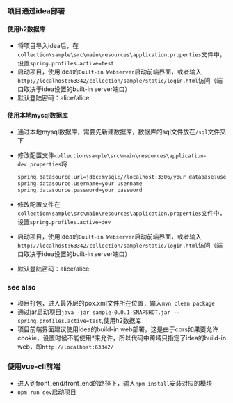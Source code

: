 ### 项目通过idea部署

#### 使用h2数据库

* 将项目导入idea后，在`collection\sample\src\main\resources\application.properties`文件中，设置`spring.profiles.active=test`
* 启动项目，使用idea的`Built-in Webserver`启动前端界面，或者输入`http://localhost:63342/collection/sample/static/login.html`访问（端口取决于idea设置的built-in server端口）
* 默认登陆密码：alice/alice

#### 使用本地mysql数据库

* 通过本地mysql数据库，需要先新建数据库，数据库的sql文件放在`/sql`文件夹下

* 修改配置文件`collection\sample\src\main\resources\application-dev.properties`将

  ```xml
  spring.datasource.url=jdbc:mysql://localhost:3306/your database?useUnicode=true&characterEncoding=utf-8&useSSL=false
  spring.datasource.username=your username
  spring.datasource.password=your password
  ```

* 修改配置文件在`collection\sample\src\main\resources\application.properties`文件中，设置`spring.profiles.active=dev`

* 启动项目，使用idea的`Built-in Webserver`启动前端界面，或者输入`http://localhost:63342/collection/sample/static/login.html`访问（端口取决于idea设置的built-in server端口）

* 默认登陆密码：alice/alice

### see also

* 项目打包，进入最外层的pox.xml文件所在位置，输入`mvn clean package`
* 通过jar启动项目`java -jar sample-0.0.1-SNAPSHOT.jar --spring.profiles.active=test`,使用h2数据库
* 项目前端界面建议使用idea的build-in web部署，这是由于cors如果要允许cookie，设置时候不能使用*来允许，所以代码中跨域只指定了idea的build-in web，即`http://localhost:63342/`

### 使用vue-cli前端

* 进入到front_end/front_end的路径下，输入`npm install`安装对应的模块
* `npm run dev`启动项目